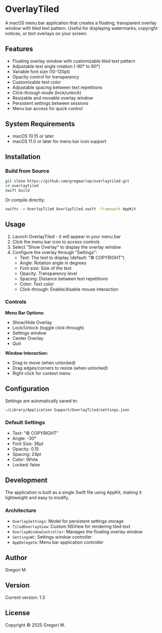 # OverlayTiled

A macOS menu bar application that creates a floating, transparent overlay window with tiled text pattern. Useful for displaying watermarks, copyright notices, or text overlays on your screen.

## Features

- Floating overlay window with customizable tiled text pattern
- Adjustable text angle rotation (-90° to 90°)
- Variable font size (10-120pt)
- Opacity control for transparency
- Customizable text color
- Adjustable spacing between text repetitions
- Click-through mode (lock/unlock)
- Resizable and movable overlay window
- Persistent settings between sessions
- Menu bar access for quick control

## System Requirements

- macOS 10.15 or later
- macOS 11.0 or later for menu bar icon support

## Installation

### Build from Source

```bash
git clone https://github.com/gregmarlop/overlaytiled.git
cd overlaytiled
swift build
```

Or compile directly:
```bash
swiftc -o OverlayTiled OverlayTiled.swift -framework AppKit
```

## Usage

1. Launch OverlayTiled - it will appear in your menu bar
2. Click the menu bar icon to access controls
3. Select "Show Overlay" to display the overlay window
4. Configure the overlay through "Settings":
   - Text: The text to display (default: "© COPYRIGHT")
   - Angle: Rotation angle in degrees
   - Font size: Size of the text
   - Opacity: Transparency level
   - Spacing: Distance between text repetitions
   - Color: Text color
   - Click-through: Enable/disable mouse interaction

### Controls

**Menu Bar Options:**
- Show/Hide Overlay
- Lock/Unlock (toggle click-through)
- Settings window
- Center Overlay
- Quit

**Window Interaction:**
- Drag to move (when unlocked)
- Drag edges/corners to resize (when unlocked)
- Right-click for context menu

## Configuration

Settings are automatically saved to:
```
~/Library/Application Support/OverlayTiled/settings.json
```

### Default Settings

- Text: "© COPYRIGHT"
- Angle: -30°
- Font Size: 36pt
- Opacity: 0.15
- Spacing: 24pt
- Color: White
- Locked: false

## Development

The application is built as a single Swift file using AppKit, making it lightweight and easy to modify.

### Architecture

- `OverlaySettings`: Model for persistent settings storage
- `TiledOverlayView`: Custom NSView for rendering tiled text
- `OverlayWindowController`: Manages the floating overlay window
- `SettingsWC`: Settings window controller
- `AppDelegate`: Menu bar application controller

## Author

Gregori M.

## Version

Current version: 1.3

## License

Copyright © 2025 Gregori M.
